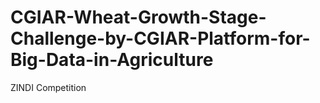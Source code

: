 # CGIAR-Wheat-Growth-Stage-Challenge-by-CGIAR-Platform-for-Big-Data-in-Agriculture
ZINDI Competition
